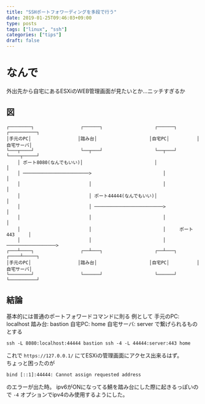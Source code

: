 ```yaml
---
title: "SSHポートフォワーディングを多段で行う"
date: 2019-01-25T09:46:03+09:00
type: posts
tags: ["linux", "ssh"]
categories: ["tips"]
draft: false
---
```


# なんで
外出先から自宅にあるESXiのWEB管理画面が見たいとか…ニッチすぎるか

## 図
```
┌────────┐                 ┌──────┐                   ┌──────┐          ┌──────────┐
│手元のPC│                 │踏み台│                   │自宅PC│          │自宅サーバ│
└───┬────┘                 └──┬───┘                   └──┬───┘          └────┬─────┘
    │ ポート8080(なんでもいい)│                          │                   │
    │ ────────────────────────>                          │                   │
    │                         │                          │                   │
    │                         │ ポート44444(なんでもいい)│                   │
    │                         │ ─────────────────────────>                   │
    │                         │                          │                   │
    │                         │                          │     ポート443     │
    │                         │                          │ ──────────────────>
┌───┴────┐                 ┌──┴───┐                   ┌──┴───┐          ┌────┴─────┐
│手元のPC│                 │踏み台│                   │自宅PC│          │自宅サーバ│
└────────┘                 └──────┘                   └──────┘          └──────────┘
```

## 結論
基本的には普通のポートフォワードコマンドに則る
例として
手元のPC: localhost
踏み台: bastion
自宅PC: home
自宅サーバ: server
で繋げられるものとする

`ssh -L 8080:localhost:44444 bastion ssh -4 -L 44444:server:443 home`

これで `https://127.0.0.1/` にてESXiの管理画面にアクセス出来るはず。  
ちょっと困ったのが
```
bind [::1]:44444: Cannot assign requested address
```
のエラーが出た時。
ipv6がONになってる鯖を踏み台にした際に起きるっぽいので `-4` オプションでipv4のみ使用するようにした。
